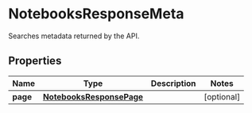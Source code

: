 

# NotebooksResponseMeta

Searches metadata returned by the API.

## Properties

Name | Type | Description | Notes
------------ | ------------- | ------------- | -------------
**page** | [**NotebooksResponsePage**](NotebooksResponsePage.md) |  |  [optional]



